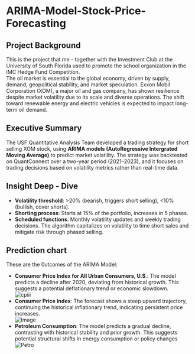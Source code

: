 # ARIMA-Model-Stock-Price-Forecasting
## Project Background
This is the project that me - together with the Investment Club at the University of South Florida used to promote the school organization in the IMC Hedge Fund Competition.
<br/>The oil market is essential to the global economy, driven by supply, demand, geopolitical stability, and market speculation. Exxon Mobil Corporation (XOM), a major oil and gas company, has shown resilience despite market volatility due to its scale and diverse operations. The shift toward renewable energy and electric vehicles is expected to impact long-term oil demand.
## Executive Summary
The USF Quantitative Analysis Team developed a trading strategy for short selling XOM stock, using **ARIMA models (AutoRegressive Intergrated Moving Average)** to predict market volatility. The strategy was backtested on QuantConnect over a two-year period (2021–2023), and it focuses on trading decisions based on volatility metrics rather than real-time data.
## Insight Deep - Dive
- **Volatility threshold**: >20% (bearish, triggers short selling), <10% (bullish, cover shorts).
- **Shorting process**: Starts at 15% of the portfolio, increases in 5 phases.
- **Scheduled functions**: Monthly volatility updates and weekly trading decisions. The algorithm capitalizes on volatility to time short sales and mitigate risk through phased selling.
## Prediction chart
These are the 0utcomes of the ARIMA Model:
- **Consumer Price Index for All Urban Consumers, U.S**.: The model predicts a decline after 2020, deviating from historical growth. This suggests a potential deflationary trend or economic slowdown.
<br/> ![cpiii](https://github.com/user-attachments/assets/d6f59ea6-4448-4965-92c5-78051e47515b)
- **Consumer Price Index**: The forecast shows a steep upward trajectory, continuing the historical inflationary trend, indicating persistent price increases.
<br/> ![Image](https://github.com/user-attachments/assets/b7ee9872-76db-4748-94b1-c0e3de58c081)
- **Petroleum Consumption**: The model predicts a gradual decline, contrasting with historical stability and prior growth. This suggests potential structural shifts in energy consumption or policy changes
<br/> ![Petro](https://github.com/user-attachments/assets/d8585c3b-b88a-49e0-8344-58a66fbab468)





